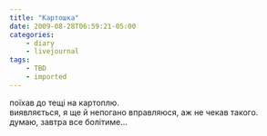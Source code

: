 ```yaml
---
title: "Картошка"
date: 2009-08-28T06:59:21-05:00
categories:
    - diary
    - livejournal
tags:
    - TBD
    - imported
---
```


поїхав до тещі на картоплю.  
виявляється, я ще й непогано вправляюся, аж не чекав такого.  
думаю, завтра все болітиме...
